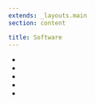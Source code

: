 ```yaml
---
extends: _layouts.main
section: content

title: Software
---
```


<ul>
    <li>
        <x-callouts.bundle-banner />
    </li>
    <li>
        <x-callouts.time-tracker-banner read-more="true" />
    </li>
    <li>
        <x-callouts.workspace-banner />
    </li>
    <li>
        <x-callouts.anonymous
            title="Magic Todo"
            description="Magically turn HTML comments into interactive hints in your Laravel Blade frontend."
            :buttons="[
                'GitHub' => 'https://github.com/gwleuverink/magic-todo'
            ]"
            class="bg-fuchsia-800"
        />
    </li>
    <li>
        <x-callouts.anonymous
            title="Blade Hints"
            description="Mark usages of a variety of different Blade directives on your page, so you can easily spot missing authorization/auth/env checks"
            :buttons="[
                'GitHub' => 'https://github.com/gwleuverink/blade-hints'
            ]"
        />
    </li>
</ul>
